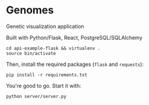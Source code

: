# Genomes
Genetic visualization application

Built with Python/Flask, React, PostgreSQL/SQLAlchemy

```
cd api-example-flask && virtualenv .
source bin/activate
```

Then, install the required packages (```flask``` and ```requests```):
```
pip install -r requirements.txt
```

You're good to go. Start it with:
```
python server/server.py